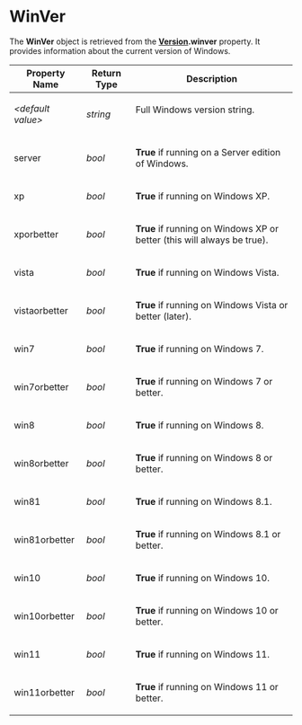 # WinVer

The **WinVer** object is retrieved from the **[Version](version.md).winver** property. It provides information about the current version of Windows.

<table>
<thead><tr><th>
Property Name</th><th>
Return Type</th><th>
Description
</th></tr></thead><tbody><tr><td>

*\<default value\>*</td><td>

*string*</td><td>
Full Windows version string.
</td></tr><tr><td>
server</td><td>

*bool*</td><td>

**True** if running on a Server edition of Windows.
</td></tr><tr><td>
xp</td><td>

*bool*</td><td>

**True** if running on Windows XP.
</td></tr><tr><td>
xporbetter</td><td>

*bool*</td><td>

**True** if running on Windows XP or better (this will always be true).
</td></tr><tr><td>
vista</td><td>

*bool*</td><td>

**True** if running on Windows Vista.
</td></tr><tr><td>
vistaorbetter</td><td>

*bool*</td><td>

**True** if running on Windows Vista or better (later).
</td></tr><tr><td>
win7</td><td>

*bool*</td><td>

**True** if running on Windows 7.
</td></tr><tr><td>
win7orbetter</td><td>

*bool*</td><td>

**True** if running on Windows 7 or better.
</td></tr><tr><td>
win8</td><td>

*bool*</td><td>

**True** if running on Windows 8.
</td></tr><tr><td>
win8orbetter</td><td>

*bool*</td><td>

**True** if running on Windows 8 or better.
</td></tr><tr><td>
win81</td><td>

*bool*</td><td>

**True** if running on Windows 8.1.
</td></tr><tr><td>
win81orbetter</td><td>

*bool*</td><td>

**True** if running on Windows 8.1 or better.
</td></tr><tr><td>
win10</td><td>

*bool*</td><td>

**True** if running on Windows 10.
</td></tr><tr><td>
win10orbetter</td><td>

*bool*</td><td>

**True** if running on Windows 10 or better.
</td></tr><tr><td>
win11</td><td>

*bool*</td><td>

**True** if running on Windows 11.
</td></tr><tr><td>
win11orbetter</td><td>

*bool*</td><td>

**True** if running on Windows 11 or better.
</td></tr></tbody>
</table>

